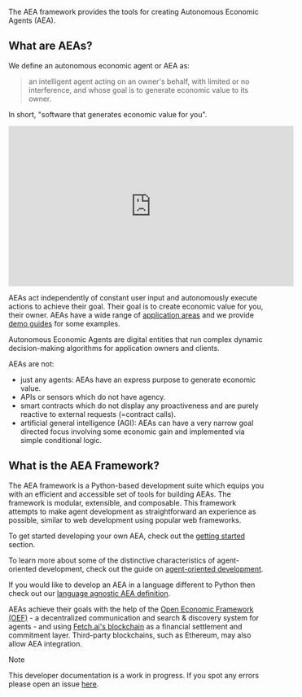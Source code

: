 

The AEA framework provides the tools for creating Autonomous Economic Agents (AEA).

## What are AEAs?

We define an autonomous economic agent or AEA as:

> an intelligent agent acting on an owner's behalf, with limited or no interference, and whose goal is to generate economic value to its owner.

In short, "software that generates economic value for you".

<iframe width="560" height="315" src="https://www.youtube.com/embed/xpJA4IT5X88" frameborder="0" allow="accelerometer; autoplay; encrypted-media; gyroscope; picture-in-picture" allowfullscreen></iframe>

AEAs act independently of constant user input and autonomously execute actions to achieve their goal. Their goal is to create economic value for you, their owner. AEAs have a wide range of <a href="app-areas">application areas</a> and we provide <a href="car-park-skills">demo guides</a> for some examples.

Autonomous Economic Agents are digital entities that run complex dynamic decision-making algorithms for application owners and clients.

AEAs are not:

* just any agents: AEAs have an express purpose to generate economic value.
* APIs or sensors which do not have agency.
* smart contracts which do not display any proactiveness and are purely reactive to external requests (=contract calls). 
* artificial general intelligence (AGI): AEAs can have a very narrow goal directed focus involving some economic gain and implemented via simple conditional logic.

## What is the AEA Framework?

The AEA framework is a Python-based development suite which equips you with an efficient and accessible set of tools for building AEAs. The framework is modular, extensible, and composable. This framework attempts to make agent development as straightforward an experience as possible, similar to web development using popular web frameworks.

To get started developing your own AEA, check out the <a href="quickstart">getting started</a> section.

To learn more about some of the distinctive characteristics of agent-oriented development, check out the guide on <a href="agent-oriented-development">agent-oriented development</a>.

If you would like to develop an AEA in a language different to Python then check out our <a href="language-agnostic-definition">language agnostic AEA definition</a>.

AEAs achieve their goals with the help of the <a href="oef-ledger">Open Economic Framework (OEF)</a> - a decentralized communication and search & discovery system for agents - and using <a href="oef-ledger">Fetch.ai's blockchain</a> as a financial settlement and commitment layer. Third-party blockchains, such as Ethereum, may also allow AEA integration.

<div class="admonition note">
  <p class="admonition-title">Note</p>
  <p>This developer documentation is a work in progress. If you spot any errors please open an issue <a href="https://github.com/fetchai/agents-aea" target="_blank">here</a>.</p>
</div>

<br />

